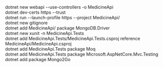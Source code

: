 dotnet new webapi --use-controllers -o MedicineApi<br />
dotnet dev-certs https --trust<br />
dotnet run --launch-profile https --project MedicineApi/<br />
dotnet new gitignore<br />
dotnet add MedicineApi/ package MongoDB.Driver<br />
dotnet new xunit -n MedicineApi.Tests<br />
dotnet add MedicineApi.Tests/MedicineApi.Tests.csproj reference MedicineApi/MedicineApi.csproj<br />
dotnet add MedicineApi.Tests package Moq<br />
dotnet add MedicineApi.Tests package Microsoft.AspNetCore.Mvc.Testing<br />
dotnet add package Mongo2Go
